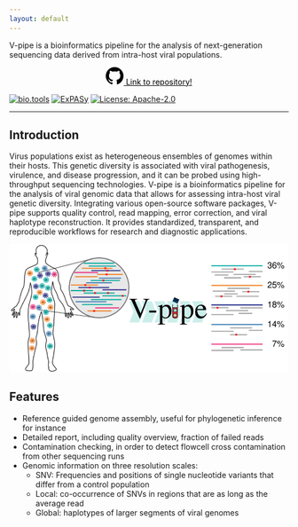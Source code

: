 ```yaml
---
layout: default
---
```



V-pipe is a bioinformatics pipeline for the analysis of next-generation sequencing data derived from intra-host viral populations.


<div align="center" style="margin: 2%;">
  <a class="hrefbut" href="https://github.com/cbg-ethz/V-pipe" style="color:black;"><img src="img/mark-github.svg" alt="GitHub" /> Link to repository!</a>
</div>

[![bio.tools](https://img.shields.io/badge/bio-tools-orange.svg?style=flat)](https://bio.tools/V-Pipe)
[![ExPASy](https://img.shields.io/badge/expasy-resource-red.svg?style=flat)](https://www.expasy.org/resources/search/querytext:v-pipe)
[![License: Apache-2.0](https://img.shields.io/badge/License-Apache_2.0-yellow.svg?style=flat)](https://opensource.org/licenses/Apache-2.0)

----

## Introduction

Virus populations exist as heterogeneous ensembles of genomes within their hosts. 
This genetic diversity is associated with viral pathogenesis, virulence, and disease progression, and it can be probed using high-throughput sequencing technologies. 
V-pipe is a bioinformatics pipeline for the analysis of viral genomic data that allows for assessing intra-host viral genetic diversity. 
Integrating various open-source software packages, V-pipe supports quality control, read mapping, error correction, and viral haplotype reconstruction. 
It provides standardized, transparent, and reproducible workflows for research and diagnostic applications.

![Cartoon](img/workflow_cartoon.svg)

## Features
- Reference guided genome assembly, useful for phylogenetic inference for instance
- Detailed report, including quality overview, fraction of failed reads
- Contamination checking, in order to detect flowcell cross contamination from other sequencing runs
- Genomic information on three resolution scales:
  * SNV: Frequencies and positions of single nucleotide variants that differ from a control population
  * Local: co-occurrence of SNVs in regions that are as long as the average read
  * Global: haplotypes of larger segments of viral genomes
